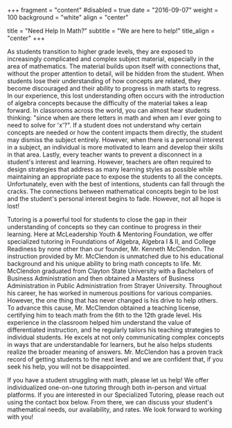 +++
fragment = "content"
#disabled = true
date = "2016-09-07"
weight = 100
background = "white"
align = "center"

title = "Need Help In Math?"
subtitle = "We are here to help!"
title_align = "center"
+++

As students transition to higher grade levels, they are exposed to increasingly complicated and complex subject material, especially in the area of mathematics. The material builds upon itself with connections that, without the proper attention to detail, will be hidden from the student. When students lose their understanding of how concepts are related, they become discouraged and their ability to progress in math starts to regress. In our experience, this lost understanding often occurs with the introduction of algebra concepts because the difficulty of the material takes a leap forward. In classrooms across the world, you can almost hear students thinking: "since when are there letters in math and when am I ever going to need to solve for 'x'?". If a student does not understand why certain concepts are needed or how the content impacts them directly, the student may dismiss the subject entirely. However, when there is a personal interest in a subject, an individual is more motivated to learn and develop their skills in that area. Lastly, every teacher wants to prevent a disconnect in a student's interest and learning. However, teachers are often required to design strategies that address as many learning styles as possible while maintaining an appropriate pace to expose the students to all the concepts. Unfortunately, even with the best of intentions, students can fall through the cracks. The connections between mathematical concepts begin to be lost and the student's personal interest begins to fade. However, not all hope is lost!
  
Tutoring is a powerful tool for students to close the gap in their understanding of concepts so they can continue to progress in their learning. Here at McLeadership Youth & Mentoring Foundation, we offer specialized tutoring in Foundations of Algebra, Algebra I & II, and College Readiness by none other than our founder, Mr. Kenneth McClendon. The instruction provided by Mr. McClendon is unmatched due to his educational background and his unique ability to bring math concepts to life. Mr. McClendon graduated from Clayton State University with a Bachelors of Business Administration and then obtained a Masters of Business Administration in Public Administration from Strayer University. Throughout his career, he has worked in numerous positions for various companies. However, the one thing that has never changed is his drive to help others. To advance this cause, Mr. McClendon obtained a teaching license, certifying him to teach math from the 6th to the 12th grade level. His experience in the classroom helped him understand the value of differentiated instruction, and he regularly tailors his teaching strategies to individual students. He excels at not only communicating complex concepts in ways that are understandable for learners, but he also helps students realize the broader meaning of answers. Mr. McClendon has a proven track record of getting students to the next level and we are confident that, if you seek his help, you will not be disappointed.  

If you have a student struggling with math, please let us help! We offer individualized one-on-one tutoring through both in-person and virtual platforms. If you are interested in our Specialized Tutoring, please reach out using the contact box below. From there, we can discuss your student's mathematical needs, our availability, and rates. We look forward to working with you!
  


  


